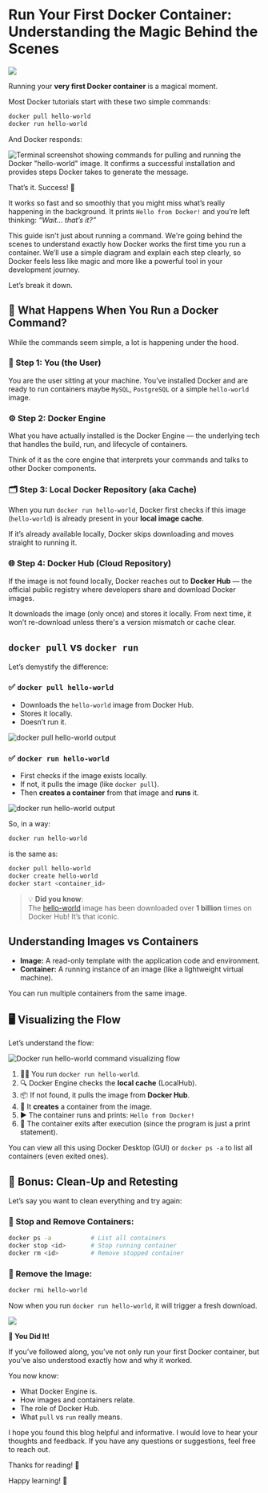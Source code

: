 # Run Your First Docker Container: Understanding the Magic Behind the Scenes

![](./images/02_Understand_BTS/Blog_Thumbnail.png)

Running your **very first Docker container** is a magical moment.

Most Docker tutorials start with these two simple commands:

```bash
docker pull hello-world
docker run hello-world
```

And Docker responds:

![Terminal screenshot showing commands for pulling and running the Docker "hello-world" image. It confirms a successful installation and provides steps Docker takes to generate the message.](./images/02_Understand_BTS/Screenshot_01.png)

That’s it. Success! 🎉

It works so fast and so smoothly that you might miss what’s really happening in the background. It prints `Hello from Docker!` and you’re left thinking: _“Wait... that’s it?”_

This guide isn't just about running a command. We're going behind the scenes to understand exactly how Docker works the first time you run a container. We’ll use a simple diagram and explain each step clearly, so Docker feels less like magic and more like a powerful tool in your development journey.

Let’s break it down.

## 🧠 What Happens When You Run a Docker Command?

While the commands seem simple, a lot is happening under the hood.

### 👤 Step 1: You (the User)

You are the user sitting at your machine. You’ve installed Docker and are ready to run containers maybe `MySQL`, `PostgreSQL` or a simple `hello-world` image.

### ⚙️ Step 2: Docker Engine

What you have actually installed is the Docker Engine — the underlying tech that handles the build, run, and lifecycle of containers.

Think of it as the core engine that interprets your commands and talks to other Docker components.

### 🗂 Step 3: Local Docker Repository (aka Cache)

When you run `docker run hello-world`, Docker first checks if this image (`hello-world`) is already present in your **local image cache**.

If it’s already available locally, Docker skips downloading and moves straight to running it.

### 🌐 Step 4: Docker Hub (Cloud Repository)

If the image is not found locally, Docker reaches out to **Docker Hub** — the official public registry where developers share and download Docker images.

It downloads the image (only once) and stores it locally. From next time, it won’t re-download unless there's a version mismatch or cache clear.

## `docker pull` vs `docker run`

Let’s demystify the difference:

### ✅ `docker pull hello-world`

-   Downloads the `hello-world` image from Docker Hub.
-   Stores it locally.
-   Doesn’t run it.

![docker pull hello-world output](./images/02_Understand_BTS/docker-pull-cmd-output.png)

### ✅ `docker run hello-world`

-   First checks if the image exists locally.
-   If not, it pulls the image (like `docker pull`).
-   Then **creates a container** from that image and **runs** it.

![docker run hello-world output](./images/02_Understand_BTS/docker-run-cmd-output.png)

So, in a way:

```bash
docker run hello-world
```

is the same as:

```bash
docker pull hello-world
docker create hello-world
docker start <container_id>
```

> 💡 **Did you know**:  
> The [hello-world](https://hub.docker.com/_/hello-world) image has been downloaded over **1 billion** times on Docker Hub! It’s that iconic.

## Understanding Images vs Containers

-   **Image:** A read-only template with the application code and environment.
-   **Container:** A running instance of an image (like a lightweight virtual machine).

You can run multiple containers from the same image.

## 🖥 Visualizing the Flow

Let’s understand the flow:

![Docker run hello-world command visualizing flow](./images/02_Understand_BTS/Visualizing_Flow.png)

1. 🧑‍💻 You run `docker run hello-world`.
2. 🔍 Docker Engine checks the **local cache** (LocalHub).
3. 📦 If not found, it pulls the image from **Docker Hub**.
4. 🧱 It **creates** a container from the image.
5. ▶️ The container runs and prints: `Hello from Docker!`
6. 🛑 The container exits after execution (since the program is just a print statement).

You can view all this using Docker Desktop (GUI) or `docker ps -a` to list all containers (even exited ones).

## 🎯 Bonus: Clean-Up and Retesting

Let’s say you want to clean everything and try again:

### 🛑 Stop and Remove Containers:

```bash
docker ps -a           # List all containers
docker stop <id>       # Stop running container
docker rm <id>         # Remove stopped container
```

### 🧹 Remove the Image:

```bash
docker rmi hello-world
```

Now when you run `docker run hello-world`, it will trigger a fresh download.

![](./images/02_Understand_BTS/You_Did_It.gif)

**🎉 You Did It!**

If you’ve followed along, you’ve not only run your first Docker container, but you've also understood exactly how and why it worked.

You now know:

-   What Docker Engine is.
-   How images and containers relate.
-   The role of Docker Hub.
-   What `pull` vs `run` really means.

I hope you found this blog helpful and informative. I would love to hear your thoughts and feedback. If you have any questions or suggestions, feel free to reach out.

Thanks for reading! 🙌

Happy learning! 🐳
